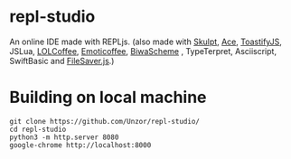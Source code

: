 # repl-studio
An online IDE made with REPLjs. (also made with [Skulpt](https://skulpt.org), [Ace](https://ace.c9.io), [ToastifyJS](https://apvarun.github.io/toastify-js/#), JSLua, [LOLCoffee](https://github.com/replit-archive/lol-coffee), [Emoticoffee](https://github.com/replit-archive/emoticoffee), [BiwaScheme](https://github.com/biwascheme/biwascheme) , TypeTerpret, Asciiscript, SwiftBasic and [FileSaver.js](https://github.com/eligrey/FileSaver.js/).)

# Building on local machine
```
git clone https://github.com/Unzor/repl-studio/
cd repl-studio
python3 -m http.server 8080
google-chrome http://localhost:8000
```
